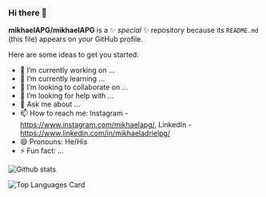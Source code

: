 ### Hi there 👋

**mikhaelAPG/mikhaelAPG** is a ✨ _special_ ✨ repository because its `README.md` (this file) appears on your GitHub profile.

Here are some ideas to get you started:

- 🔭 I’m currently working on ...
- 🌱 I’m currently learning ...
- 👯 I’m looking to collaborate on ...
- 🤔 I’m looking for help with ...
- 💬 Ask me about ...
- 📫 How to reach me: Instagram - https://www.instagram.com/mikhaelapg/, LinkedIn - https://www.linkedin.com/in/mikhaeladrielpg/
- 😄 Pronouns: He/His
- ⚡ Fun fact: ...

![Github stats](https://github-readme-stats.vercel.app/api?username=mikhaelAPG&theme=highcontrast&show_icons=true&count_private=true)

![Top Languages Card](https://github-readme-stats.vercel.app/api/top-langs/?username=mikhaelAPG&layout=compact)
